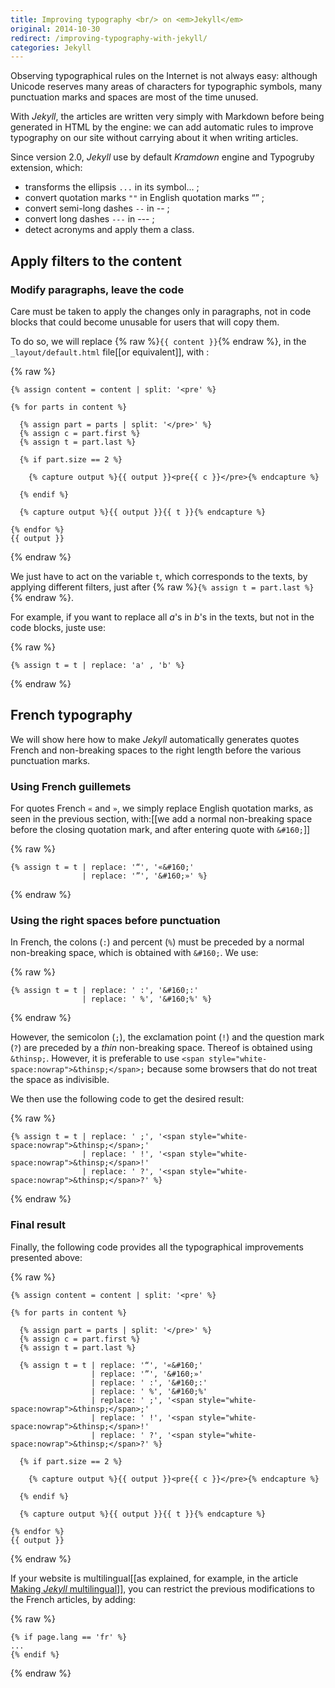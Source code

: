```yaml
---
title: Improving typography <br/> on <em>Jekyll</em>
original: 2014-10-30
redirect: /improving-typography-with-jekyll/
categories: Jekyll
---
```


Observing typographical rules on the Internet is not always easy: although Unicode reserves many areas of characters for typographic symbols, many punctuation marks and spaces are most of the time unused.

With *Jekyll*, the articles are written very simply with Markdown before being generated in HTML by the engine: we can add automatic rules to improve typography on our site without carrying about it when writing articles.

Since version 2.0, *Jekyll* use by default *Kramdown* engine and Typogruby extension, which:

* transforms the ellipsis `...` in its symbol... ;
* convert quotation marks `""` in English quotation marks “” ;
* convert semi-long dashes  `--` in -- ;
* convert long dashes  `---` in --- ;
* detect acronyms and apply them a class.

## Apply filters to the content

### Modify paragraphs, leave the code

Care must be taken to apply the changes only in paragraphs, not in code blocks that could become unusable for users that will copy them.

To do so, we will replace {% raw %}`{{ content }}`{% endraw %}, in the `_layout/default.html` file[[or equivalent]], with :

{% raw %}
```liquid
{% assign content = content | split: '<pre' %}

{% for parts in content %}

  {% assign part = parts | split: '</pre>' %}
  {% assign c = part.first %}
  {% assign t = part.last %}

  {% if part.size == 2 %}

    {% capture output %}{{ output }}<pre{{ c }}</pre>{% endcapture %}

  {% endif %}

  {% capture output %}{{ output }}{{ t }}{% endcapture %}

{% endfor %}
{{ output }}
```
{% endraw %}

We just have to act on the variable `t`, which corresponds to the texts, by applying different filters, just after {% raw %}`{% assign t = part.last %}`{% endraw %}.

For example, if you want to replace all *a*'s in *b*'s in the texts, but not in the code blocks, juste use:

{% raw %}
```liquid
{% assign t = t | replace: 'a' , 'b' %}
```
{% endraw %}

## French typography

We will show here how to make *Jekyll* automatically generates quotes French and non-breaking spaces to the right length before the various punctuation marks.

### Using French guillemets

For quotes French `«` and `»`, we simply replace English quotation marks, as seen in the previous section, with:[[we add a normal non-breaking space before the closing quotation mark, and after entering quote with `&#160;`]]

{% raw %}
```liquid
{% assign t = t | replace: '“', '«&#160;'
                | replace: '”', '&#160;»' %}
```
{% endraw %}

### Using the right spaces before punctuation

In French, the colons (`:`) and percent (`%`) must be preceded by a normal non-breaking space, which is obtained with `&#160;`. We use:

{% raw %}
```liquid
{% assign t = t | replace: ' :', '&#160;:'
                | replace: ' %', '&#160;%' %}
```
{% endraw %}

However, the semicolon (`;`), the exclamation point (`!`) and the question mark (`?`) are preceded by a *thin* non-breaking space. Thereof is obtained using `&thinsp;`. However, it is preferable to use `<span style="white-space:nowrap">&thinsp;</span>;` because some browsers that do not treat the space as indivisible.

We then use the following code to get the desired result:

{% raw %}
```liquid
{% assign t = t | replace: ' ;', '<span style="white-space:nowrap">&thinsp;</span>;'
                | replace: ' !', '<span style="white-space:nowrap">&thinsp;</span>!'
                | replace: ' ?', '<span style="white-space:nowrap">&thinsp;</span>?' %}
```
{% endraw %}

### Final result

Finally, the following code provides all the typographical improvements presented above:

{% raw %}
```liquid
{% assign content = content | split: '<pre' %}

{% for parts in content %}

  {% assign part = parts | split: '</pre>' %}
  {% assign c = part.first %}
  {% assign t = part.last %}

  {% assign t = t | replace: '“', '«&#160;'
                  | replace: '”', '&#160;»'
                  | replace: ' :', '&#160;:'
                  | replace: ' %', '&#160;%'
                  | replace: ' ;', '<span style="white-space:nowrap">&thinsp;</span>;'
                  | replace: ' !', '<span style="white-space:nowrap">&thinsp;</span>!'
                  | replace: ' ?', '<span style="white-space:nowrap">&thinsp;</span>?' %}

  {% if part.size == 2 %}

    {% capture output %}{{ output }}<pre{{ c }}</pre>{% endcapture %}

  {% endif %}

  {% capture output %}{{ output }}{{ t }}{% endcapture %}

{% endfor %}
{{ output }}
```
{% endraw %}

If your website is multilingual[[as explained, for example, in the article [Making *Jekyll* multilingual](/making-jekyll-multilingual/)]], you can restrict the previous modifications to the French articles, by adding:

{% raw %}
```liquid
{% if page.lang == 'fr' %}
...
{% endif %}
```
{% endraw %}

